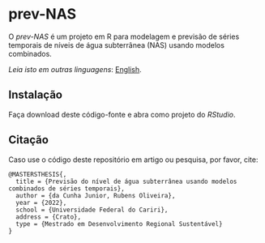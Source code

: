 # prev-NAS

O *prev-NAS* é um projeto em R para modelagem e previsão de séries temporais de níveis de água subterrânea (NAS) usando modelos combinados.

*Leia isto em outras linguagens*: [English](README.md).

## Instalação

Faça download deste código-fonte e abra como projeto do *RStudio*.

## Citação
Caso use o código deste repositório em artigo ou pesquisa, por favor, cite:

```
@MASTERSTHESIS{,
  title = {Previsão do nível de água subterrânea usando modelos combinados de séries temporais},
  author = {da Cunha Junior, Rubens Oliveira},
  year = {2022},
  school = {Universidade Federal do Cariri},
  address = {Crato},
  type = {Mestrado em Desenvolvimento Regional Sustentável}
}
```
